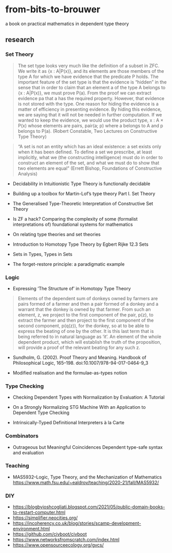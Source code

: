# from-bits-to-brouwer

a book on practical mathematics in dependent type theory

## research

### Set Theory

> The set type looks very much like the definition of a subset in ZFC. We write it as
> {x : A|P(x)}, and its elements are those members of the type A for which we have evidence that
> the predicate P holds. The important feature of the set type is that the evidence is “hidden” in the
> sense that in order to claim that an element a of the type A belongs to {x : A|P(x)}, we must prove
> P(a). From the proof we can extract evidence pa that a has the required property. However, that
> evidence is not stored with the type. One reason for hiding the evidence is a matter of efficiency
> in presenting evidence. By hiding this evidence, we are saying that it will not be needed in further
> computation. If we wanted to keep the evidence, we would use the product type, x : A × P(x)
> whose elements are pairs, pair(a; p) where a belongs to A and p belongs to P(a). (Robert Constable, Two Lectures on Constructive Type Theory)

> “A set is not an entity which has an ideal existence: a set exists only when
> it has been defined. To define a set we prescribe, at least implicitly, what we
> (the constructing intelligence) must do in order to construct an element of the
> set, and what we must do to show that two elements are equal” (Errett Bishop,
> Foundations of Constructive Analysis)

* Decidability in Intuitionistic Type Theory is functionally decidable

* Building up a toolbox for Martin-Lof’s type theory Part I. Set Theory

* The Generalised Type-Theoretic Interpretation of Constructive Set Theory

* Is ZF a hack? Comparing the complexity of some (formalist interpretations of) foundational systems for mathematics

* On relating type theories and set theories

* Introduction to Homotopy Type Theory by Egbert Rĳke 12.3 Sets

* Sets in Types, Types in Sets

* The forget-restore principle: a paradigmatic example

### Logic

* Expressing ‘The Structure of’ in Homotopy Type Theory

> Elements of the dependent sum of donkeys owned by farmers are pairs formed
> of a farmer and then a pair formed of a donkey and a warrant that the donkey
> is owned by that farmer. From such an element, z, we project to the first
> component of the pair, p(z), to extract the farmer and then project to the first
> component of the second component, p(q(z)), for the donkey, so at to be able to
> express the beating of one by the other. It is this last term that is being referred
> to in natural language as ‘it’. An element of the whole dependent product, which
> will establish the truth of the proposition, will provide a proof of the relevant
> beating for any such z. 

* Sundholm, G. (2002). Proof Theory and Meaning. Handbook of Philosophical Logic, 165–198. doi:10.1007/978-94-017-0464-9_3 

* Modified realisation and the formulae-as-types notion

### Type Checking

* Checking Dependent Types with Normalization by Evaluation: A Tutorial

* On a Strongly Normalizing STG Machine With an Application to Dependent Type Checking

* Intrinsically-Typed Definitional Interpreters à la Carte

### Combinators

* Outrageous but Meaningful Coincidences Dependent type-safe syntax and evaluation

### Teaching

* MAS5932–Logic, Type Theory, and the Mechanization of Mathematics https://www.math.fsu.edu/~ealdrov/teaching/2020-21/fall/MAS5932/

### DIY

* https://blogbyjoshcogliati.blogspot.com/2021/05/public-domain-books-to-restart-computer.html
* https://simplifier.neocities.org/
* https://incoherency.co.uk/blog/stories/scamp-development-environment.html
* https://github.com/civboot/civboot
* https://www.networksfromscratch.com/index.html
* https://www.opensourceecology.org/gvcs/
